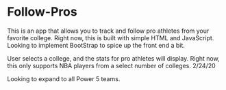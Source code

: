 # Follow-Pros

This is an app that allows you to track and follow pro athletes from your favorite college. Right now, this is built with simple HTML and JavaScript. Looking to implement BootStrap to spice up the front end a bit.


User selects a college, and the stats for pro athletes will display. Right now, this only supports NBA players from a select number of colleges. 2/24/20


Looking to expand to all Power 5 teams.
